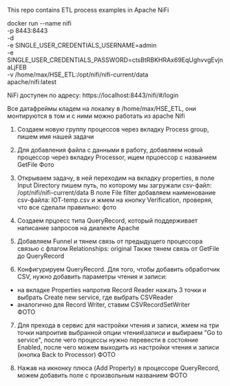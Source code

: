 This repo contains ETL process examples in Apache NiFi



docker run --name nifi \
  -p 8443:8443 \
  -d \
  -e SINGLE_USER_CREDENTIALS_USERNAME=admin \
  -e SINGLE_USER_CREDENTIALS_PASSWORD=ctsBtRBKHRAx69EqUghvvgEvjnaLjFEB \
  -v /home/max/HSE_ETL:/opt/nifi/nifi-current/data \
  apache/nifi:latest


NiFi доступен по адресу:
https://localhost:8443/nifi/#/login

Все датафреймы кладем на локалку в /home/max/HSE_ETL, они монтируются в том и с ними можно работать из apache Nifi


1) Создаем новую группу процессов через вкладку Process group, пишем имя нашей задачи

2) Для добавления файла с данными в работу, добавляем новый процессор через вкладку Processor, ищем прцоессор с названием GetFile 
Фото

3) Открываем задачу, в ней переходим на вкладку properties, в поле Input Directory пишем путь, по которому мы загружали csv-файл: /opt/nifi/nifi-current/data
В поле File filter добавляем наименование csv-файла: IOT-temp.csv и жмем на кнопку Verification, проверяя, что все сделали правильно:
фото

4) Создаем прцоесс типа QueryRecord, который поддерживает написание запросов на диалекте Apache

5) Добавляем Funnel и тянем связь от предыдущего процессора связью с флагом Relationships: original
Также тянем связь от GetFile до QueryRecord

6) Конфигурируем QueryRecord. Для того, чтобы добавить обработчик CSV, нужно добавить параметры чтения и записи:
 - на вкладке Properties напротив Record Reader нажать 3 точки и выбрать Create new service, где выбрать CSVReader
 - аналогично для Record Writer, ставим CSVRecordSetWriter  
ФОТО
7) Для прехода в сервис для настройки чтения и записи, жмем на три точки напроитив выбранной опции чтения\записи и выбираем "Go to service", после чего процессы нужно перевести в состояние Enabled, после чего можем выходить из настройки чтения и записи (кнопка Back to Processor)
ФОТО

8) Нажав на икнонку плюса (Add Property) в процессоре QueryRecord, можем добавить  поле с произвольным названием
ФОТО





